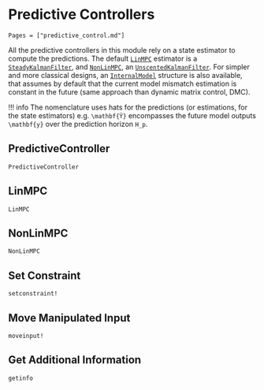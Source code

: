 # Predictive Controllers

```@contents
Pages = ["predictive_control.md"]
```

All the predictive controllers in this module rely on a state estimator to compute the
predictions. The default [`LinMPC`](@ref) estimator is a [`SteadyKalmanFilter`](@ref), and
[`NonLinMPC`](@ref), an [`UnscentedKalmanFilter`](@ref). For simpler and more classical
designs, an [`InternalModel`](@ref) structure is also available, that assumes by default
that the current model mismatch estimation is constant in the future (same approach than
dynamic matrix control, DMC).

!!! info
    The nomenclature uses hats for the predictions (or estimations, for the state
    estimators) e.g. ``\mathbf{Ŷ}`` encompasses the future model outputs ``\mathbf{y}`` over
    the prediction horizon ``H_p``.

## PredictiveController

```@docs
PredictiveController
```

## LinMPC

```@docs
LinMPC
```

## NonLinMPC

```@docs
NonLinMPC
```

## Set Constraint

```@docs
setconstraint!
```

## Move Manipulated Input

```@docs
moveinput!
```

## Get Additional Information

```@docs
getinfo
```
